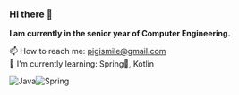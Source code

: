 ### Hi there 👋
**I am currently in the senior year of Computer Engineering.**   

📫 How to reach me: pigismile@gmail.com   
🌱 I’m currently learning: Spring🍃, Kotlin   

<img alt="Java" src ="https://img.shields.io/badge/Java-007396.svg?&style=for-the-badge&logo=Java&logoColor=FFFFFF"/><img alt="Spring" src ="https://img.shields.io/badge/Spring-6DB33F.svg?&style=for-the-badge&logo=Spring&logoColor=FFFFFF"/> 
<!--
**NaHyeonJeong/NaHyeonJeong** is a ✨ _special_ ✨ repository because its `README.md` (this file) appears on your GitHub profile.

Here are some ideas to get you started:
- 📝 Certificate:   
- 🔭 I’m currently working on ...
- 🌱 I’m currently learning ...
- 👯 I’m looking to collaborate on ...
- 🤔 I’m looking for help with ...
- 💬 Ask me about ...
- 📫 How to reach me: ...
- 😄 Pronouns: ...
- ⚡ Fun fact: ...
-->
